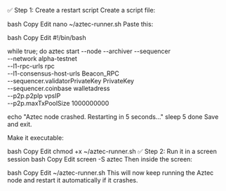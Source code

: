 ✅ Step 1: Create a restart script
Create a script file:

bash
Copy
Edit
nano ~/aztec-runner.sh
Paste this:

bash
Copy
Edit
#!/bin/bash

while true; do
  aztec start --node --archiver --sequencer \
    --network alpha-testnet \
    --l1-rpc-urls rpc \
    --l1-consensus-host-urls Beacon_RPC \
    --sequencer.validatorPrivateKey PrivateKey \
    --sequencer.coinbase walletadress \
    --p2p.p2pIp vpsIP \
    --p2p.maxTxPoolSize 1000000000

  echo "Aztec node crashed. Restarting in 5 seconds..."
  sleep 5
done
Save and exit.

Make it executable:

bash
Copy
Edit
chmod +x ~/aztec-runner.sh
✅ Step 2: Run it in a screen session
bash
Copy
Edit
screen -S aztec
Then inside the screen:

bash
Copy
Edit
~/aztec-runner.sh
This will now keep running the Aztec node and restart it automatically if it crashes.

